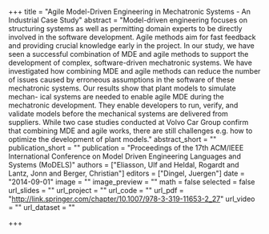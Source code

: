 +++
title = "Agile Model-Driven Engineering in Mechatronic Systems - An Industrial Case Study"
abstract = "Model-driven engineering focuses on structuring systems as well as permitting domain experts to be directly involved in the software development. Agile methods aim for fast feedback and providing crucial knowledge early in the project. In our study, we have seen a successful combination of MDE and agile methods to support the development of complex, software-driven mechatronic systems. We have investigated how combining MDE and agile methods can reduce the number of issues caused by erroneous assumptions in the software of these mechatronic systems. Our results show that plant models to simulate mechan- ical systems are needed to enable agile MDE during the mechatronic development. They enable developers to run, verify, and validate models before the mechanical systems are delivered from suppliers. While two case studies conducted at Volvo Car Group confirm that combining MDE and agile works, there are still challenges e.g. how to optimize the development of plant models."
abstract_short = ""
publication_short = ""
publication = "Proceedings of the 17th ACM/IEEE International Conference on Model Driven Engineering Languages and Systems (MoDELS)"
authors = ["Eliasson, Ulf and Heldal, Rogardt and Lantz, Jonn and Berger, Christian"]
editors = ["Dingel, Juergen"]
date = "2014-09-01"
image = ""
image_preview = ""
math = false
selected = false
url_slides = ""
url_project = ""
url_code = ""
url_pdf = "http://link.springer.com/chapter/10.1007/978-3-319-11653-2_27"
url_video = ""
url_dataset = ""

+++
